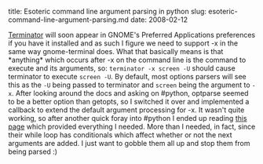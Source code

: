 title: Esoteric command line argument parsing in python
slug: esoteric-command-line-argument-parsing.md
date: 2008-02-12


[Terminator](http://www.tenshu.net/terminator/) will soon appear in GNOME's Preferred Applications preferences if you have it installed and as such I figure we need to support -x in the same way gnome-terminal does.
What that basically means is that \*anything\* which occurs after -x on the command line is the command to execute and its arguments, so:
`terminator -x screen -U`
should cause terminator to execute `screen -U`. By default, most options parsers will see this as the `-U` being passed to terminator and `screen` being the argument to `-x`.
After looking around the docs and asking on \#python, optparse seemed to be a better option than getopts, so I switched it over and implemented a callback to extend the default argument processing for -x. It wasn't quite working, so after another quick foray into \#python I ended up reading [this page](http://docs.python.org/dev/library/optparse.html#callback-example-6-variable-arguments) which provided everything I needed. More than I needed, in fact, since their while loop has conditionals which affect whether or not the next arguments are added. I just want to gobble them all up and stop them from being parsed :)